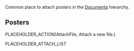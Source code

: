 <slot name="documents/linkbox" />

Common place to attach posters in the [Documents](/src/documents/index.md) hierarchy.

## Posters

PLACEHOLDER_ACTION(AttachFile, Attach a new file.)

PLACEHOLDER_ATTACH_LIST
